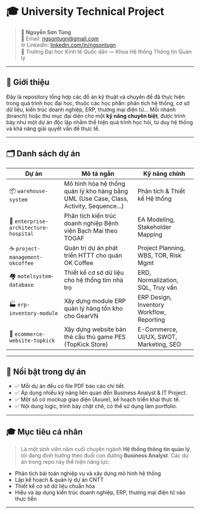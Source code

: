 # 🎓 University Technical Project

> 👤 **Nguyễn Sơn Tùng**  
> 📧 Email: ngsontugn@gmail.com  
> 🌐 LinkedIn: [linkedin.com/in/ngsontugn](https://linkedin.com/in/ngsontugn)  
> 🏫 Trường Đại học Kinh tế Quốc dân — Khoa Hệ thống Thông tin Quản lý  

---

## 📌 Giới thiệu

Đây là repository tổng hợp các đồ án kỹ thuật và chuyên đề đã thực hiện trong quá trình học đại học, thuộc các học phần: phân tích hệ thống, cơ sở dữ liệu, kiến trúc doanh nghiệp, ERP, thương mại điện tử... Mỗi nhánh (branch) hoặc thư mục đại diện cho một **kỹ năng chuyên biệt**, được trình bày như một dự án độc lập nhằm thể hiện quá trình học hỏi, tư duy hệ thống và khả năng giải quyết vấn đề thực tế.

---

## 🗂️ Danh sách dự án

| Dự án | Mô tả ngắn | Kỹ năng chính |
|------|------------|----------------|
| 📦 `warehouse-system` | Mô hình hóa hệ thống quản lý kho hàng bằng UML (Use Case, Class, Activity, Sequence...) | Phân tích & Thiết kế Hệ thống |
| 🏥 `enterprise-architecture-hospital` | Phân tích kiến trúc doanh nghiệp Bệnh viện Bạch Mai theo TOGAF | EA Modeling, Stakeholder Mapping |
| ☕ `project-management-okcoffee` | Quản trị dự án phát triển HTTT cho quán OK Coffee | Project Planning, WBS, TOR, Risk Mgmt |
| 🏘️ `motelsystem-database` | Thiết kế cơ sở dữ liệu cho hệ thống tìm nhà trọ | ERD, Normalization, SQL, Truy vấn |
| 🏭 `erp-inventory-module` | Xây dựng module ERP quản lý hàng tồn kho cho GearVN | ERP Design, Inventory Workflow, Reporting |
| 🛒 `ecommerce-website-topkick` | Xây dựng website bán thẻ cầu thủ game PES (TopKick Store) | E-Commerce, UI/UX, SWOT, Marketing, SEO |

---

## 🌟 Nổi bật trong dự án

- ✅ Mỗi dự án đều có file PDF báo cáo chi tiết.
- ✅ Áp dụng nhiều kỹ năng liên quan đến Business Analyst & IT Project.
- ✅ Một số có mockup giao diện (Axure), kế hoạch triển khai thực tế.
- ✅ Nội dung logic, trình bày chặt chẽ, có thể sử dụng làm portfolio.
---

## 🎓 Mục tiêu cá nhân

> Là một sinh viên năm cuối chuyên ngành **Hệ thống thông tin quản lý**, tôi đang định hướng theo đuổi con đường **Business Analyst**. Các dự án trong repo này thể hiện năng lực:
- Phân tích bài toán nghiệp vụ và xây dựng mô hình hệ thống
- Lập kế hoạch & quản lý dự án CNTT
- Thiết kế cơ sở dữ liệu chuẩn hóa
- Hiểu và áp dụng kiến trúc doanh nghiệp, ERP, thương mại điện tử vào thực tiễn

---
